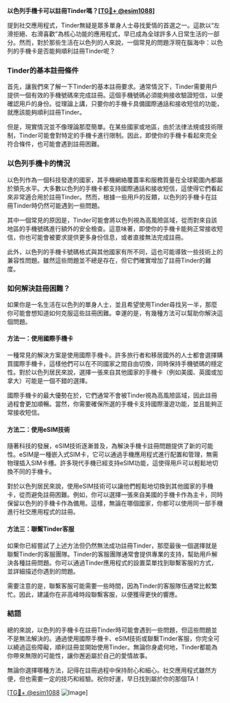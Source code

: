 **以色列手機卡可以註冊Tinder嗎？[[TG💪+ @esim1088](https://t.me/s/esim1088)]**

提到社交應用程式，Tinder無疑是眾多單身人士尋找愛情的首選之一。這款以“左滑拒絕、右滑喜歡”為核心功能的應用程式，早已成為全球許多人日常生活的一部分。然而，對於那些生活在以色列的人來說，一個常見的問題浮現在腦海中：以色列的手機卡是否能夠順利註冊Tinder呢？

### Tinder的基本註冊條件

首先，讓我們來了解一下Tinder的基本註冊要求。通常情況下，Tinder需要用戶提供一個有效的手機號碼來完成註冊。這個手機號碼必須能夠接收驗證短信，以便確認用戶的身份。從理論上講，只要你的手機卡具備國際通話和接收短信的功能，就應該能夠順利註冊Tinder。

但是，現實情況並不像理論那麼簡單。在某些國家或地區，由於法律法規或技術限制，Tinder可能會對特定的手機卡進行限制。因此，即使你的手機卡看起來完全符合條件，也可能會遇到註冊困難。

### 以色列手機卡的情況

以色列作為一個科技發達的國家，其手機網絡覆蓋率和服務質量在全球範圍內都屬於領先水平。大多數以色列的手機卡都支持國際通話和接收短信，這使得它們看起來非常適合用於註冊Tinder。然而，根據一些用戶的反饋，以色列的手機卡在註冊Tinder時仍然可能遇到一些問題。

其中一個常見的原因是，Tinder可能會將以色列視為高風險區域，從而對來自該地區的手機號碼進行額外的安全檢查。這意味著，即使你的手機卡能夠正常接收短信，你也可能會被要求提供更多身份信息，或者直接無法完成註冊。

此外，以色列的手機卡號碼格式與其他國家有所不同，這也可能導致一些技術上的兼容性問題。雖然這些問題並不總是存在，但它們確實增加了註冊Tinder的難度。

### 如何解決註冊困難？

如果你是一名生活在以色列的單身人士，並且希望使用Tinder尋找另一半，那麼你可能會想知道如何克服這些註冊困難。幸運的是，有幾種方法可以幫助你解決這個問題。

#### 方法一：使用國際手機卡

一種常見的解決方案是使用國際手機卡。許多旅行者和移居國外的人士都會選擇購買國際手機卡，這樣他們可以在不同國家之間自由切換，同時保持手機號碼的穩定性。對於以色列居民來說，選擇一張來自其他國家的手機卡（例如美國、英國或加拿大）可能是一個不錯的選擇。

國際手機卡的最大優勢在於，它們通常不會被Tinder視為高風險區域，因此註冊過程會更加順暢。當然，你需要確保所選的手機卡支持國際漫遊功能，並且能夠正常接收短信。

#### 方法二：使用eSIM技術

隨著科技的發展，eSIM技術逐漸普及，為解決手機卡註冊問題提供了新的可能性。eSIM是一種嵌入式SIM卡，它可以通過手機應用程式進行配置和管理，無需物理插入SIM卡槽。許多現代手機已經支持eSIM功能，這使得用戶可以輕鬆地切換不同的手機卡。

對於以色列居民來說，使用eSIM技術可以讓他們輕鬆地切換到其他國家的手機卡，從而避免註冊困難。例如，你可以選擇一張來自美國的手機卡作為主卡，同時保留以色列的手機卡作為備用。這樣，無論在哪個國家，你都可以使用同一部手機進行社交應用程式的註冊。

#### 方法三：聯繫Tinder客服

如果你已經嘗試了上述方法但仍然無法成功註冊Tinder，那麼最後一個選擇就是聯繫Tinder的客服團隊。Tinder的客服團隊通常會提供專業的支持，幫助用戶解決各種註冊問題。你可以通過Tinder應用程式的設置菜單找到聯繫客服的方式，並詳細描述你遇到的問題。

需要注意的是，聯繫客服可能需要一些時間，因為Tinder的客服隊伍通常比較繁忙。因此，建議你在非高峰時段聯繫客服，以便獲得更快的響應。

### 結語

總的來說，以色列的手機卡在註冊Tinder時可能會遇到一些問題，但這些問題並不是無法解決的。通過使用國際手機卡、eSIM技術或聯繫Tinder客服，你完全可以繞過這些障礙，順利註冊並開始使用Tinder。無論你身處何地，Tinder都能為你帶來無限的可能性，讓你邂逅屬於自己的愛情故事。

無論你選擇哪種方法，記得在註冊過程中保持耐心和細心。社交應用程式雖然方便，但也需要一定的技巧和經驗。祝你好運，早日找到屬於你的那個TA！

[[TG💪+ @esim1088](https://t.me/s/esim1088) ![Image](https://i.postimg.cc/4NQfJmqS/Snipaste-2025-05-13-00-14-12.png)]